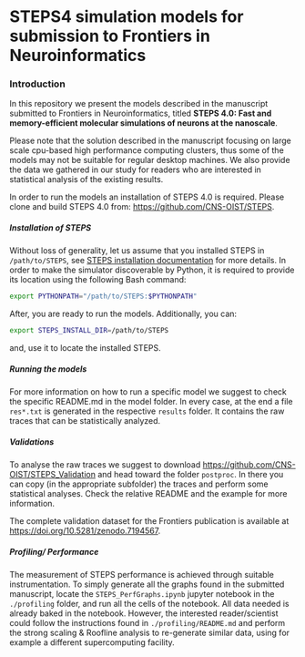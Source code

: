 # STEPS4 simulation models for submission to Frontiers in Neuroinformatics
### Introduction

In this repository we present the models described in the manuscript submitted to Frontiers in Neuroinformatics, 
titled **STEPS 4.0: Fast and memory-efficient molecular simulations of neurons at the nanoscale**. 

Please note that the solution described in the manuscript focusing on large scale cpu-based high performance 
computing clusters, thus some of the models may not be suitable for regular desktop machines. We also provide the 
data we gathered in our study for readers who are interested in statistical analysis of the existing results.  

In order to run the models an installation of STEPS 4.0 is required. Please clone and build STEPS 4.0 from: 
https://github.com/CNS-OIST/STEPS. 

##### Installation of STEPS

Without loss of generality, let us assume that you installed STEPS in `/path/to/STEPS`, see [STEPS installation 
documentation](https://github.com/CNS-OIST/STEPS/#installation-from-source-code) for more details. In order to make 
the simulator discoverable by Python, it is required to provide its location using the following Bash command:

```bash
export PYTHONPATH="/path/to/STEPS:$PYTHONPATH"
```

After, you are ready to run the models. Additionally, you can:

```bash
export STEPS_INSTALL_DIR=/path/to/STEPS
```

and, use it to locate the installed STEPS.

##### Running the models

For more information on how to run a specific model we suggest to check the specific README.md in the model folder. 
In every case, at the end a file `res*.txt` is generated in the respective `results` folder. It contains the raw 
traces that can be statistically analyzed.

##### Validations

To analyse the raw traces we suggest to download https://github.com/CNS-OIST/STEPS_Validation and head toward the 
folder `postproc`. In there you can copy (in the appropriate subfolder) the traces and perform some statistical 
analyses. Check the relative README and the example for more information.   

The complete validation dataset for the Frontiers publication is available at https://doi.org/10.5281/zenodo.7194567.

##### Profiling/ Performance

The measurement of STEPS performance is achieved through suitable instrumentation. To simply generate all the graphs 
found in the submitted manuscript, locate the `STEPS_PerfGraphs.ipynb` jupyter notebook in the `./profiling` folder, 
and run all the cells of the notebook. All data needed is already baked in the notebook. However, the interested 
reader/scientist could follow the instructions found in `./profiling/README.md` and perform the strong scaling & 
Roofline analysis to re-generate similar data, using for example a different supercomputing facility.
